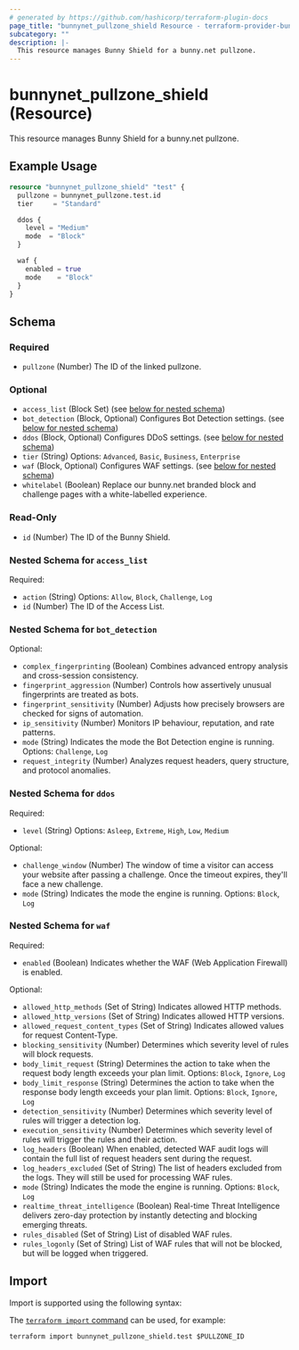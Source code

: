 ```yaml
---
# generated by https://github.com/hashicorp/terraform-plugin-docs
page_title: "bunnynet_pullzone_shield Resource - terraform-provider-bunnynet"
subcategory: ""
description: |-
  This resource manages Bunny Shield for a bunny.net pullzone.
---
```


# bunnynet_pullzone_shield (Resource)

This resource manages Bunny Shield for a bunny.net pullzone.

## Example Usage

```terraform
resource "bunnynet_pullzone_shield" "test" {
  pullzone = bunnynet_pullzone.test.id
  tier     = "Standard"

  ddos {
    level = "Medium"
    mode  = "Block"
  }

  waf {
    enabled = true
    mode    = "Block"
  }
}
```

<!-- schema generated by tfplugindocs -->
## Schema

### Required

- `pullzone` (Number) The ID of the linked pullzone.

### Optional

- `access_list` (Block Set) (see [below for nested schema](#nestedblock--access_list))
- `bot_detection` (Block, Optional) Configures Bot Detection settings. (see [below for nested schema](#nestedblock--bot_detection))
- `ddos` (Block, Optional) Configures DDoS settings. (see [below for nested schema](#nestedblock--ddos))
- `tier` (String) Options: `Advanced`, `Basic`, `Business`, `Enterprise`
- `waf` (Block, Optional) Configures WAF settings. (see [below for nested schema](#nestedblock--waf))
- `whitelabel` (Boolean) Replace our bunny.net branded block and challenge pages with a white-labelled experience.

### Read-Only

- `id` (Number) The ID of the Bunny Shield.

<a id="nestedblock--access_list"></a>
### Nested Schema for `access_list`

Required:

- `action` (String) Options: `Allow`, `Block`, `Challenge`, `Log`
- `id` (Number) The ID of the Access List.


<a id="nestedblock--bot_detection"></a>
### Nested Schema for `bot_detection`

Optional:

- `complex_fingerprinting` (Boolean) Combines advanced entropy analysis and cross-session consistency.
- `fingerprint_aggression` (Number) Controls how assertively unusual fingerprints are treated as bots.
- `fingerprint_sensitivity` (Number) Adjusts how precisely browsers are checked for signs of automation.
- `ip_sensitivity` (Number) Monitors IP behaviour, reputation, and rate patterns.
- `mode` (String) Indicates the mode the Bot Detection engine is running. Options: `Challenge`, `Log`
- `request_integrity` (Number) Analyzes request headers, query structure, and protocol anomalies.


<a id="nestedblock--ddos"></a>
### Nested Schema for `ddos`

Required:

- `level` (String) Options: `Asleep`, `Extreme`, `High`, `Low`, `Medium`

Optional:

- `challenge_window` (Number) The window of time a visitor can access your website after passing a challenge. Once the timeout expires, they'll face a new challenge.
- `mode` (String) Indicates the mode the engine is running. Options: `Block`, `Log`


<a id="nestedblock--waf"></a>
### Nested Schema for `waf`

Required:

- `enabled` (Boolean) Indicates whether the WAF (Web Application Firewall) is enabled.

Optional:

- `allowed_http_methods` (Set of String) Indicates allowed HTTP methods.
- `allowed_http_versions` (Set of String) Indicates allowed HTTP versions.
- `allowed_request_content_types` (Set of String) Indicates allowed values for request Content-Type.
- `blocking_sensitivity` (Number) Determines which severity level of rules will block requests.
- `body_limit_request` (String) Determines the action to take when the request body length exceeds your plan limit. Options: `Block`, `Ignore`, `Log`
- `body_limit_response` (String) Determines the action to take when the response body length exceeds your plan limit. Options: `Block`, `Ignore`, `Log`
- `detection_sensitivity` (Number) Determines which severity level of rules will trigger a detection log.
- `execution_sensitivity` (Number) Determines which severity level of rules will trigger the rules and their action.
- `log_headers` (Boolean) When enabled, detected WAF audit logs will contain the full list of request headers sent during the request.
- `log_headers_excluded` (Set of String) The list of headers excluded from the logs. They will still be used for processing WAF rules.
- `mode` (String) Indicates the mode the engine is running. Options: `Block`, `Log`
- `realtime_threat_intelligence` (Boolean) Real-time Threat Intelligence delivers zero-day protection by instantly detecting and blocking emerging threats.
- `rules_disabled` (Set of String) List of disabled WAF rules.
- `rules_logonly` (Set of String) List of WAF rules that will not be blocked, but will be logged when triggered.

## Import

Import is supported using the following syntax:

The [`terraform import` command](https://developer.hashicorp.com/terraform/cli/commands/import) can be used, for example:

```shell
terraform import bunnynet_pullzone_shield.test $PULLZONE_ID
```
